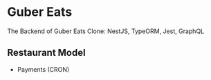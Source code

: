# Guber Eats

The Backend of Guber Eats Clone: NestJS, TypeORM, Jest, GraphQL

## Restaurant Model

- Payments (CRON)
